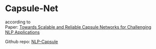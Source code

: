 # Capsule-Net

according to   
Paper: [Towards Scalable and Reliable Capsule Networks for Challenging NLP Applications](https://www.aclweb.org/anthology/P19-1150/)
  
Github repo: [NLP-Capsule](https://github.com/andyweizhao/NLP-Capsule)


